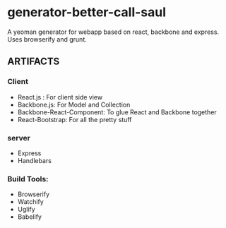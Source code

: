 # generator-better-call-saul

A yeoman generator for webapp based on react, backbone and express. Uses browserify and grunt.

## ARTIFACTS

### Client
- React.js : For client side view
- Backbone.js: For Model and Collection
- Backbone-React-Component: To glue React and Backbone together
- React-Bootstrap: For all the pretty stuff

### server
- Express
- Handlebars
 
### Build Tools:
- Browserify
- Watchify
- Uglify
- Babelify
